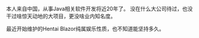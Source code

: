 本人来自中国，从事Java相关软件开发将近20年了。
没在什么大公司待过，也没干过啥惊天动地的大项目，更没啥业内知名度。

最近开始维护的Hentai Blazor纯属娱乐性质，也不知道能坚持多久。
